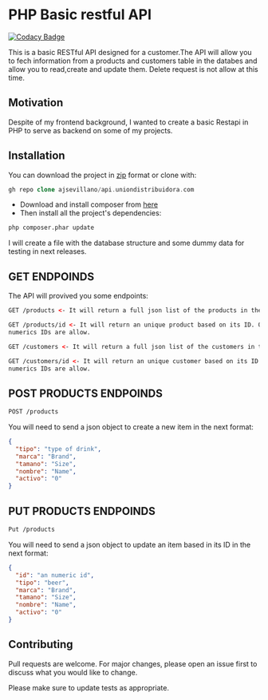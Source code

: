 # PHP Basic restful API

[![Codacy Badge](https://app.codacy.com/project/badge/Grade/f6fe2d1c42334960bcc3bf7c3b0ccea8)](https://www.codacy.com/gh/ajsevillano/api.uniondistribuidora.com/dashboard?utm_source=github.com&utm_medium=referral&utm_content=ajsevillano/api.uniondistribuidora.com&utm_campaign=Badge_Grade)

This is a basic RESTful API designed for a customer.The API will allow you to fech information from a products and customers table in the databes and allow you to read,create and update them. Delete request is not allow at this time.

## Motivation

Despite of my frontend background, I wanted to create a basic Restapi in PHP to serve as backend on some of my projects.

## Installation

You can download the project in [zip](https://github.com/ajsevillano/api.uniondistribuidora.com/archive/main.zip) format or clone with:

```php
gh repo clone ajsevillano/api.uniondistribuidora.com
```

- Download and install composer from [here](https://getcomposer.org/download/)
- Then install all the project's dependencies:

```bash
php composer.phar update
```

I will create a file with the database structure and some dummy data for testing in next releases.

## GET ENDPOINDS

The API will provived you some endpoints:

```html
GET /products <- It will return a full json list of the products in the DB.
```

```html
GET /products/id <- It will return an unique product based on its ID. Only
numerics IDs are allow.
```

```html
GET /customers <- It will return a full json list of the customers in the DB.
```

```html
GET /customers/id <- It will return an unique customer based on its ID. Only
numerics IDs are allow.
```

## POST PRODUCTS ENDPOINDS

```html
POST /products
```

You will need to send a json object to create a new item in the next format:

```json
{
  "tipo": "type of drink",
  "marca": "Brand",
  "tamano": "Size",
  "nombre": "Name",
  "activo": "0"
}
```

## PUT PRODUCTS ENDPOINDS

```html
Put /products
```

You will need to send a json object to update an item based in its ID in the next format:

```json
{
  "id": "an numeric id",
  "tipo": "beer",
  "marca": "Brand",
  "tamano": "Size",
  "nombre": "Name",
  "activo": "0"
}
```

## Contributing

Pull requests are welcome. For major changes, please open an issue first to discuss what you would like to change.

Please make sure to update tests as appropriate.
